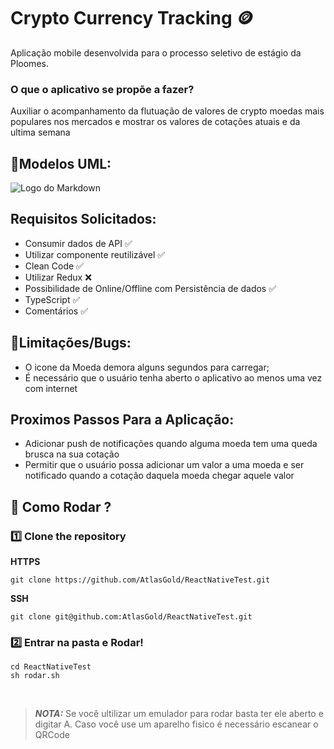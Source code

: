 # Crypto Currency Tracking 🪙
Aplicação mobile desenvolvida para o processo seletivo de estágio da Ploomes.
### O que o aplicativo se propõe a fazer?
Auxiliar o acompanhamento da flutuação de valores de crypto moedas mais populares nos mercados e mostrar os valores de cotações atuais e da ultima semana
## 📄Modelos UML:
![Logo do Markdown](https://i.ibb.co/zfKp8cR/Diagrama-em-branco-P-gina-1-2.png)

## Requisitos Solicitados: 
* Consumir dados de API  ✅
* Utilizar componente reutilizável ✅
* Clean Code ✅
* Utilizar Redux  ❌
* Possibilidade de Online/Offline com Persistência de dados ✅
* TypeScript ✅
* Comentários ✅

## 🐞Limitações/Bugs: 
* O icone da Moeda demora alguns segundos para carregar;<br />
* É necessário que o usuário tenha aberto o aplicativo ao menos uma vez com internet

## Proximos Passos Para a Aplicação:
* Adicionar push de notificações quando alguma moeda tem uma queda brusca na sua cotação<br />
* Permitir que o usuário possa adicionar um valor a uma moeda e ser notificado quando a cotação daquela moeda chegar aquele valor

## 🚀 Como Rodar ?

###  1️⃣ Clone the repository

**HTTPS**

```
git clone https://github.com/AtlasGold/ReactNativeTest.git
```

**SSH**

```
git clone git@github.com:AtlasGold/ReactNativeTest.git
```

###  2️⃣  Entrar na pasta e Rodar!

```
cd ReactNativeTest
sh rodar.sh
```
<br >

> **_NOTA:_**  Se você ultilizar um emulador para rodar basta ter ele aberto e digitar A. Caso você use um aparelho fisico é necessário escanear o QRCode
